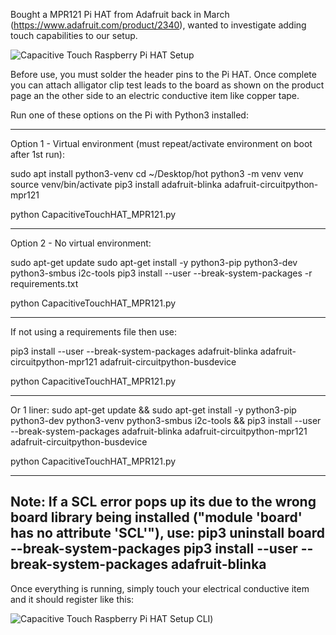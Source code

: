 Bought a MPR121 Pi HAT from Adafruit back in March (https://www.adafruit.com/product/2340), wanted to investigate adding touch capabilities to our setup. 

![Capacitive Touch Raspberry Pi HAT Setup](https://github.com/antoinesylvia/dallas_diecast_labs/blob/9aea386b805420d2079cbb15c74320622cde7e7a/Capacitive%20Touch%20Raspberry%20Pi%20HAT/setup.png)


Before use, you must solder the header pins to the Pi HAT. Once complete you can attach alligator clip test leads to the board as shown on the product page an the other side to an electric conductive item like copper tape.


Run one of these options on the Pi with Python3 installed:

----------------------------------------------------------------
Option 1 - Virtual environment (must repeat/activate environment on boot after 1st run):

sudo apt install python3-venv
cd ~/Desktop/hot
python3 -m venv venv
source venv/bin/activate
pip3 install adafruit-blinka adafruit-circuitpython-mpr121

python CapacitiveTouchHAT_MPR121.py

----------------------------------------------------------------
Option 2 - No virtual environment: 

sudo apt-get update
sudo apt-get install -y python3-pip python3-dev python3-smbus i2c-tools
pip3 install --user --break-system-packages -r requirements.txt

python CapacitiveTouchHAT_MPR121.py

----------------------------------------------------------------
If not using a requirements file then use:

pip3 install --user --break-system-packages adafruit-blinka adafruit-circuitpython-mpr121 adafruit-circuitpython-busdevice

python CapacitiveTouchHAT_MPR121.py

---------------------------------------------------------------
Or 1 liner:
sudo apt-get update && sudo apt-get install -y python3-pip python3-dev python3-venv python3-smbus i2c-tools && pip3 install --user --break-system-packages adafruit-blinka adafruit-circuitpython-mpr121 adafruit-circuitpython-busdevice

python CapacitiveTouchHAT_MPR121.py

----------------------------------------------------------------
Note:
If a SCL error pops up its due to the wrong board library being installed ("module 'board' has no attribute 'SCL'"), use:
pip3 uninstall board --break-system-packages
pip3 install --user --break-system-packages adafruit-blinka    
---------------------------------------------------------------

Once everything is running, simply touch your electrical conductive item and it should register like this:

![Capacitive Touch Raspberry Pi HAT Setup CLI](https://github.com/antoinesylvia/dallas_diecast_labs/blob/9aea386b805420d2079cbb15c74320622cde7e7a/Capacitive%20Touch%20Raspberry%20Pi%20HAT/CLI.png))

